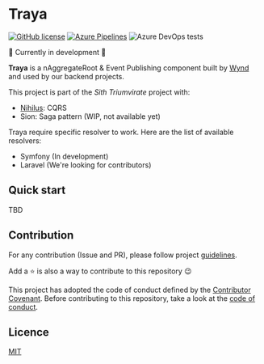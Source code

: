 # Traya

[![GitHub license](https://img.shields.io/badge/license-MIT-blue.svg)](LICENSE)
[![Azure Pipelines](https://img.shields.io/azure-devops/build/pontoreausylvain/75e3bd3f-37cc-4383-9c61-c82efc276085/3)](https://dev.azure.com/pontoreausylvain/Traya/_build?definitionId=3)
![Azure DevOps tests](https://img.shields.io/azure-devops/tests/pontoreausylvain/traya/3)

🚧 Currently in development 🚧

**Traya** is a nAggregateRoot & Event Publishing component built by [Wynd](https://www.wynd.eu) and used by our backend projects.

This project is part of the _Sith Triumvirate_ project with:
- [Nihilus](https://github.com/Wynd-Lab/nihilus): CQRS
- Sion: Saga pattern (WIP, not available yet)

Traya require specific resolver to work. Here are the list of available resolvers:
- Symfony (In development)
- Laravel (We're looking for contributors)

## Quick start

TBD

## Contribution

For any contribution (Issue and PR), please follow project [guidelines](CONTRIBUTING.md). 

Add a ⭐️ is also a way to contribute to this repository 😉

This project has adopted the code of conduct defined by the [Contributor Covenant](https://www.contributor-covenant.org/). Before contributing to this repository, take a look at the [code of conduct](CODE_OF_CONDUCT.md).

## Licence

[MIT](LICENSE)
